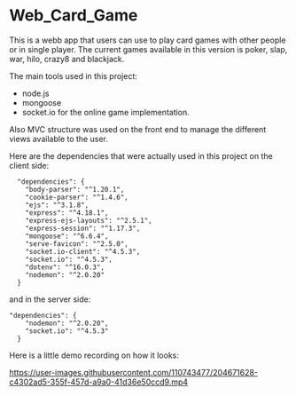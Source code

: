 # Web_Card_Game

This is a webb app that users can use to play card games with other people or in single player. The current games available in this version is poker, slap, war, hilo, crazy8 and blackjack.

The main tools used in this project: 
  - node.js 
  - mongoose
  - socket.io for the online game implementation.

Also MVC structure was used on the front end to manage the different views available to the user.

Here are the dependencies that were actually used in this project on the client side:
```
  "dependencies": {
    "body-parser": "^1.20.1",
    "cookie-parser": "^1.4.6",
    "ejs": "^3.1.8",
    "express": "^4.18.1",
    "express-ejs-layouts": "^2.5.1",
    "express-session": "^1.17.3",
    "mongoose": "^6.6.4",
    "serve-favicon": "^2.5.0",
    "socket.io-client": "^4.5.3",
    "socket.io": "^4.5.3",
    "dotenv": "^16.0.3",
    "nodemon": "^2.0.20"
  }
```

and in the server side:
```
"dependencies": {
    "nodemon": "^2.0.20",
    "socket.io": "^4.5.3"
  }
```

Here is a little demo recording on how it looks:

https://user-images.githubusercontent.com/110743477/204671628-c4302ad5-355f-457d-a9a0-41d36e50ccd9.mp4
